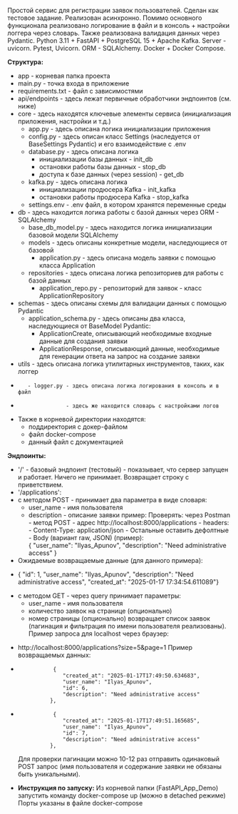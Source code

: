 Простой сервис для регистрации заявок пользователей. Сделан как тестовое задание. Реализован асинхронно.
Помимо основного функционала реализовано логирование в файл и в консоль + настройки логгера через словарь.
Также реализована валидация данных через Pydantic.
Python 3.11 + FastAPI + PostgreSQL 15 + Apache Kafka. Server - uvicorn.
Pytest, Uvicorn. ORM - SQLAlchemy. 
Docker + Docker Compose. 



**Структура:**
* app - корневая папка проекта
*    main.py - точка входа в приложение
*    requirements.txt - файл с зависимостями
*    api/endpoints - здесь лежат первичные обработчики эндпоинтов (см. ниже)
*    core - здесь находятся ключевые элементы сервиса (инициализация приложения, настройки и т.д.)
        - app.py - здесь описана логика инициализации приложения 
        - config.py - здесь описан класс Settings (наследуется от BaseSettings Pydantic) и его взаимодействие с .env
        - database.py - здесь описана логика
           - инициализации базы данных - init_db
           - остановки работы базы данных - stop_db
           - доступа к базе данных (через session) - get_db 
       - kafka.py - здесь описана логика
           - инициализации продюсера Kafka - init_kafka
           - остановки работы продюсера Kafka - stop_kafka
      - settings.env - .env файл, в котором хранятся переменные среды
*    db - здесь находится логика работы с базой данных через ORM - SQLAlchemy
       - base_db_model.py - здесь находится логика инициализации базовой модели SQLAlchemy
       - models - здесь описаны конкретные модели, наследующиеся от базовой
           - application.py - здесь описана модель заявки с помощью класса Application 
       - repositories - здесь описана логика репозиториев для работы с базой данных
           - application_repo.py - репозиторий для заявок - класс ApplicationRepository
*    schemas - здесь описаны схемы для валидации данных с помощью Pydantic
       - application_schema.py - здесь описаны два класса, наследующиеся от BaseModel Pydantic:
           - ApplicationCreate, описывающий необходимые входные данные для создания заявки
           - ApplicationResponse, описывающий данные, необходимые для генерации ответа на запрос на создание заявки
*    utils - здесь описана логика утилитарных инструментов, таких, как логгер
*        - logger.py - здесь описана логика логирования в консоль и в файл
*                    - здесь же находится словарь с настройками логов

* Также в корневой директории находятся:
    - поддиректория с докер-файлом
    - файл docker-compose
    - данный файл с документацией


**Эндпоинты:** 
* '/' - базовый эндпоинт (тестовый) - показывает, что сервер запущен и работает. Ничего не принимает.
     Возвращает строку с приветствием.
* '/applications':
*    с методом POST - принимает два параметра в виде словаря:
        - user_name - имя пользователя
        - description - описание заявки
    пример:
    Проверять: через Postman
    - метод POST
    - адрес http://localhost:8000/applications
    - headers:
    - Content-Type: application/json
    - Остальные оставить дефолтные
    - Body (вариант raw, JSON) (пример):  
     {
        "user_name": "Ilyas_Apunov",
        "description": "Need administrative access"
    }
*    Ожидаемые возвращаемые данные (для данного примера):
-    {
          "id": 1,
          "user_name": "Ilyas_Apunov",
          "description": "Need administrative access",
          "created_at": "2025-01-17 17:34:54.611089"}
*    с методом GET - через query принимает параметры:
        - user_name - имя пользователя
        - количество заявок на странице (опционально)
        - номер страницы (опционально)
        возвращает список заявок (пагинация и фильтрация по имени пользователя реализованы).
    Пример запроса для localhost через браузер:
- http://localhost:8000/applications?size=5&page=1
    Пример возвращаемых данных:
*                {
                    "created_at": "2025-01-17T17:49:50.634683",
                    "user_name": "Ilyas_Apunov",
                    "id": 6,
                    "description": "Need administrative access"
                },
*                {
                    "created_at": "2025-01-17T17:49:51.165685",
                    "user_name": "Ilyas_Apunov",
                    "id": 7,
                    "description": "Need administrative access"
                },
     
    Для проверки пагинации можно 10-12 раз отправить одинаковый POST запрос
    (имя пользователя и содержание заявки не обязаны быть уникальными).


* **Инструкция по запуску:** 
Из корневой папки (FastAPI_App_Demo) запустить команду docker-compose up
(можно в detached режиме) 
Порты указаны в файле docker-compose